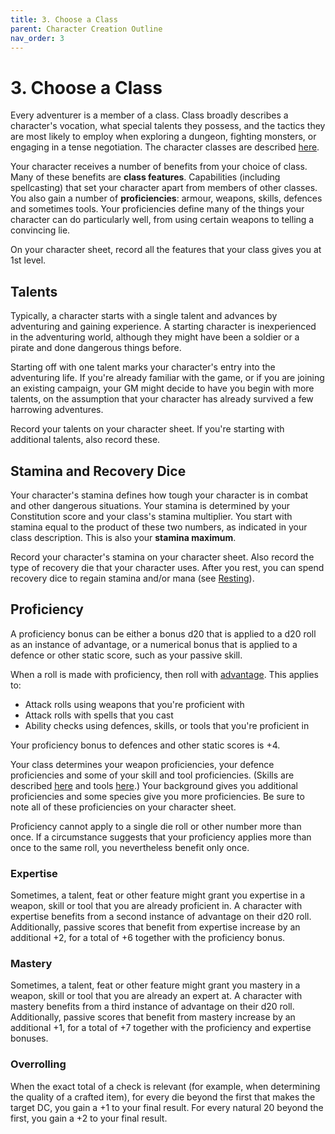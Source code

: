 ```yaml
---
title: 3. Choose a Class
parent: Character Creation Outline
nav_order: 3
---
```


# 3. Choose a Class
Every adventurer is a member of a class. Class broadly describes a character's vocation, what special talents they possess, and the tactics they are most likely to employ when exploring a dungeon, fighting monsters, or engaging in a tense negotiation. The character classes are described [here](https://stormchaserroleplaying.com/stormchaserRPG/Classes/).

Your character receives a number of benefits from your choice of class. Many of these benefits are **class features**. Capabilities (including spellcasting) that set your character apart from members of other classes. You also gain a number of **proficiencies**: armour, weapons, skills, defences and sometimes tools. Your proficiencies define many of the things your character can do particularly well, from using certain weapons to telling a convincing lie.

On your character sheet, record all the features that your class gives you at 1st level.

## Talents
Typically, a character starts with a single talent and advances by adventuring and gaining experience. A starting character is inexperienced in the adventuring world, although they might have been a soldier or a pirate and done dangerous things before.

Starting off with one talent marks your character's entry into the adventuring life. If you're already familiar with the game, or if you are joining an existing campaign, your GM might decide to have you begin with more talents, on the assumption that your character has already survived a few harrowing adventures.

Record your talents on your character sheet. If you're starting with additional talents, also record these.

## Stamina and Recovery Dice
Your character's stamina defines how tough your character is in combat and other dangerous situations. Your stamina is determined by your Constitution score and your class's stamina multiplier. You start with stamina equal to the product of these two numbers, as indicated in your class description. This is also your **stamina maximum**.

Record your character's stamina on your character sheet. Also record the type of recovery die that your character uses. After you rest, you can spend recovery dice to regain stamina and/or mana (see [Resting](https://stormchaserroleplaying.com/stormchaserRPG/Adventuring/Resting/)).

## Proficiency
A proficiency bonus can be either a bonus d20 that is applied to a d20 roll as an instance of advantage, or a numerical bonus that is applied to a defence or other static score, such as your passive skill.

When a roll is made with proficiency, then roll with [advantage](http://stormchaserroleplaying.com/stormchaserRPG/UsingAbilityScores/AdvantageandDisadvantage.html). This applies to:
* Attack rolls using weapons that you're proficient with
* Attack rolls with spells that you cast
* Ability checks using defences, skills, or tools that you're proficient in

Your proficiency bonus to defences and other static scores is +4.

Your class determines your weapon proficiencies, your defence proficiencies and some of your skill and tool proficiencies. (Skills are described [here](https://stormchaserroleplaying.com/stormchaserRPG/UsingAbilityScores/AbilityChecks/Skills/) and tools [here](https://stormchaserroleplaying.com/stormchaserRPG/Equipment/Tools/).) Your background gives you additional proficiencies and some species give you more proficiencies. Be sure to note all of these proficiencies on your character sheet.

Proficiency cannot apply to a single die roll or other number more than once. If a circumstance suggests that your proficiency applies more than once to the same roll, you nevertheless benefit only once.

### Expertise
Sometimes, a talent, feat or other feature might grant you expertise in a weapon, skill or tool that you are already proficient in. A character with expertise benefits from a second instance of advantage on their d20 roll. Additionally, passive scores that benefit from expertise increase by an additional +2, for a total of +6 together with the proficiency bonus.

### Mastery
Sometimes, a talent, feat or other feature might grant you mastery in a weapon, skill or tool that you are already an expert at. A character with mastery benefits from a third instance of advantage on their d20 roll. Additionally, passive scores that benefit from mastery increase by an additional +1, for a total of +7 together with the proficiency and expertise bonuses.

### Overrolling
When the exact total of a check is relevant (for example, when determining the quality of a crafted item), for every die beyond the first that makes the target DC, you gain a +1 to your final result. For every natural 20 beyond the first, you gain a +2 to your final result.
